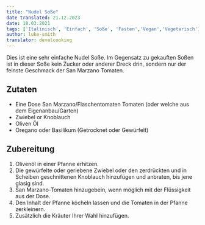```yaml
---
title: "Nudel Soße"
date translated: 21.12.2023
date: 10.03.2021
tags: ['Italinisch', 'Einfach', 'Soße', 'Fasten','Vegan','Vegetarisch']
author: luke-smith
translator: develcooking
---
```


Dies ist eine sehr einfache Nudel Soße.
Im Gegensatz zu gekauften Soßen ist in dieser Soße kein Zucker oder anderer Dreck drin, sondern nur der feinste Geschmack der San Marzano Tomaten.

## Zutaten

- Eine Dose San Marzano/Flaschentomaten Tomaten (oder welche aus dem Eigenanbau/Garten)
- Zwiebel or Knoblauch
- Oliven Öl
- Oregano oder Basilikum (Getrocknet oder Gewürfelt)

## Zubereitung

1. Olivenöl in einer Pfanne erhitzen.
2. Die gewürfelte oder geriebene Zwiebel oder den zerdrückten und in Scheiben geschnittenen Knoblauch hinzufügen und anbraten, bis jene glasig sind.
3. San Marzano-Tomaten hinzugebein, wenn möglich mit der Flüssigkeit aus der Dose.
4. Den Inhalt der Pfanne köcheln lassen und die Tomaten in der Pfanne zerkleinern.
5. Zusätzlich die Kräuter Ihrer Wahl hinzufügen.
